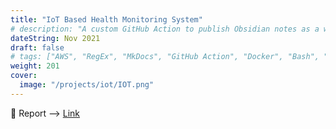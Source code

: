 ```yaml
---
title: "IoT Based Health Monitoring System"
# description: "A custom GitHub Action to publish Obsidian notes as a website"
dateString: Nov 2021
draft: false
# tags: ["AWS", "RegEx", "MkDocs", "GitHub Action", "Docker", "Bash", "TypeScript", "Node.JS"]
weight: 201
cover:
  image: "/projects/iot/IOT.png"
---
```


<!-- - There are two methods for commanding the robotic arm to do a specific task. A microcontroller is a popular method. A Robotic Arm with a microcontroller provides programmability. This method, however, is slightly slower since it must do memory read/write operations in order to execute the instructions. Another option is to create a custom ASIC package that implements the Robotic Arm task algorithm. High speed is provided by a custom ASIC package. Nonetheless, low scale production is expensive, and the chip takes time to make. The usage of an FPGA to create the Robotic Arm controller is a middle path. FPGA provides programmability and is a fast technique to get the prototype ready. It is also the technique of choice for low-volume applications.

- This project employs an FPGA method. I prototyped with a Nexys4DDR board outfitted with a Xilinx Artix-7 series FPGA. Furthermore, SG90 servo motors are employed to control the Robotic Arm. The FPGA was programmed using Verilog HDL. The Xilinx Vivado tool was used for simulation and FPGA implementation of the design. I created a prototype of a 3-DOF Robotic Arm controller (Degree of Freedom). The proposed arm is intended to perform a specific action both manually and automatically. -->

<!-- ![](/projects/obsidian-publish-github-action/img.png#center) -->

🔗 Report --> [Link](https://drive.google.com/file/d/1krITJ2xxg0yHmscIAcpPKz-DvjqMBs8D/view?usp=sharing)
